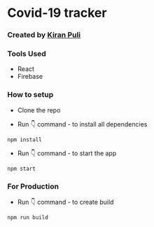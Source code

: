 # Covid-19 tracker
### Created by [Kiran Puli](https://kiranpuli.github.io/Portfolio/)

### Tools Used

- React
- Firebase

### How to setup

- Clone the repo

- Run 👇 command - to install all dependencies

```
npm install
```

- Run 👇 command - to start the app

```
npm start
```

### For Production

- Run 👇 command - to create build

```
npm run build
```
